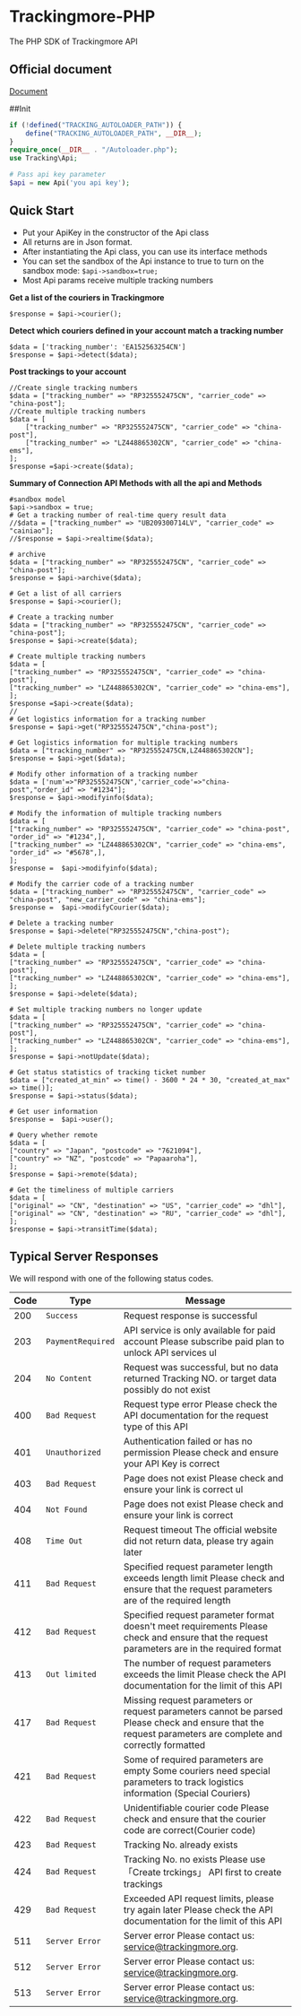 Trackingmore-PHP
=================

The PHP SDK of Trackingmore API
## Official document

[Document](https://www.trackingmore.com/v3/api-index)

##Init
```php
if (!defined("TRACKING_AUTOLOADER_PATH")) {
    define("TRACKING_AUTOLOADER_PATH", __DIR__);
}
require_once(__DIR__ . "/Autoloader.php");
use Tracking\Api;

# Pass api key parameter
$api = new Api('you api key');
```


Quick Start
--------------
- Put your ApiKey in the constructor of the Api class
- All returns are in Json format.
- After instantiating the Api class, you can use its interface methods
- You can set the sandbox of the Api instance to true to turn on the sandbox mode: <code>$api->sandbox=true;</code>
- Most Api params receive multiple tracking numbers

**Get a list of the couriers in Trackingmore**

    $response = $api->courier();

**Detect which couriers defined in your account match a tracking number**

    $data = ['tracking_number': 'EA152563254CN']
    $response = $api->detect($data);


**Post trackings to your account**

    //Create single tracking numbers
    $data = ["tracking_number" => "RP325552475CN", "carrier_code" => "china-post"];
    //Create multiple tracking numbers
    $data = [
        ["tracking_number" => "RP325552475CN", "carrier_code" => "china-post"],
        ["tracking_number" => "LZ448865302CN", "carrier_code" => "china-ems"],
    ];
    $response =$api->create($data);

**Summary of Connection API Methods with all the api and Methods**

    #sandbox model
    $api->sandbox = true;
    # Get a tracking number of real-time query result data
    //$data = ["tracking_number" => "UB209300714LV", "carrier_code" => "cainiao"];
    //$response = $api->realtime($data);
    
    # archive
    $data = ["tracking_number" => "RP325552475CN", "carrier_code" => "china-post"];
    $response = $api->archive($data);
    
    # Get a list of all carriers
    $response = $api->courier();
    
    # Create a tracking number
    $data = ["tracking_number" => "RP325552475CN", "carrier_code" => "china-post"];
    $response = $api->create($data);
    
    # Create multiple tracking numbers
    $data = [
    ["tracking_number" => "RP325552475CN", "carrier_code" => "china-post"],
    ["tracking_number" => "LZ448865302CN", "carrier_code" => "china-ems"],
    ];
    $response =$api->create($data);
    //
    # Get logistics information for a tracking number
    $response = $api->get("RP325552475CN","china-post");
    
    # Get logistics information for multiple tracking numbers
    $data = ["tracking_number" => "RP325552475CN,LZ448865302CN"];
    $response = $api->get($data);
    
    # Modify other information of a tracking number
    $data = ['num'=>"RP325552475CN",'carrier_code'=>"china-post","order_id" => "#1234"];
    $response = $api->modifyinfo($data);
    
    # Modify the information of multiple tracking numbers
    $data = [
    ["tracking_number" => "RP325552475CN", "carrier_code" => "china-post", "order_id" => "#1234",],
    ["tracking_number" => "LZ448865302CN", "carrier_code" => "china-ems", "order_id" => "#5678",],
    ];
    $response =  $api->modifyinfo($data);
    
    # Modify the carrier code of a tracking number
    $data = ["tracking_number" => "RP325552475CN", "carrier_code" => "china-post", "new_carrier_code" => "china-ems"];
    $response =  $api->modifyCourier($data);
    
    # Delete a tracking number
    $response = $api->delete("RP325552475CN","china-post");
    
    # Delete multiple tracking numbers
    $data = [
    ["tracking_number" => "RP325552475CN", "carrier_code" => "china-post"],
    ["tracking_number" => "LZ448865302CN", "carrier_code" => "china-ems"],
    ];
    $response = $api->delete($data);
    
    # Set multiple tracking numbers no longer update
    $data = [
    ["tracking_number" => "RP325552475CN", "carrier_code" => "china-post"],
    ["tracking_number" => "LZ448865302CN", "carrier_code" => "china-ems"],
    ];
    $response = $api->notUpdate($data);
    
    # Get status statistics of tracking ticket number
    $data = ["created_at_min" => time() - 3600 * 24 * 30, "created_at_max" => time()];
    $response = $api->status($data);
    
    # Get user information
    $response =  $api->user();
    
    # Query whether remote
    $data = [
    ["country" => "Japan", "postcode" => "7621094"],
    ["country" => "NZ", "postcode" => "Papaaroha"],
    ];
    $response = $api->remote($data);
    
    # Get the timeliness of multiple carriers
    $data = [
    ["original" => "CN", "destination" => "US", "carrier_code" => "dhl"],
    ["original" => "CN", "destination" => "RU", "carrier_code" => "dhl"],
    ];
    $response = $api->transitTime($data);

## Typical Server Responses

We will respond with one of the following status codes.

Code|Type | Message
----|--------------|-------------------------------
200    | <code>Success</code>|    Request response is successful
203    | <code>PaymentRequired</code>|  API service is only available for paid account Please subscribe paid plan to unlock API services                                                             ul
204    | <code>No Content</code>|    Request was successful, but no data returned Tracking NO. or target data possibly do not exist
400    | <code>Bad Request</code>| Request type error Please check the API documentation for the request type of this API
401    | <code>Unauthorized</code>|    Authentication failed or has no permission Please check and ensure your API Key is correct
403    | <code>Bad Request</code>|    Page does not exist Please check and ensure your link is correct                                                                                             ul
404    | <code>Not Found</code>|    Page does not exist Please check and ensure your link is correct
408    | <code>Time Out</code>|    Request timeout The official website did not return data, please try again later
411    | <code>Bad Request</code>|    Specified request parameter length exceeds length limit Please check and ensure that the request parameters are of the required length
412    | <code>Bad Request</code>|    Specified request parameter format doesn't meet requirements Please check and ensure that the request parameters are in the required format
413    | <code>Out limited</code>|    The number of request parameters exceeds the limit Please check the API documentation for the limit of this API
417    | <code>Bad Request</code>|    Missing request parameters or request parameters cannot be parsed Please check and ensure that the request parameters are complete and correctly formatted
421    | <code>Bad Request</code>|    Some of required parameters are empty Some couriers need special parameters to track logistics information (Special Couriers)
422    | <code>Bad Request</code>|    Unidentifiable courier code Please check and ensure that the courier code are correct(Courier code)
423    | <code>Bad Request</code>|    Tracking No. already exists
424    | <code>Bad Request</code>|    Tracking No. no exists Please use 「Create trckings」 API first to create trackings
429    | <code>Bad Request</code>|    Exceeded API request limits, please try again later Please check the API documentation for the limit of this API
511    | <code>Server Error</code>|    Server error Please contact us: service@trackingmore.org.
512    | <code>Server Error</code>|    Server error Please contact us: service@trackingmore.org.
513    | <code>Server Error</code>|    Server error Please contact us: service@trackingmore.org.        